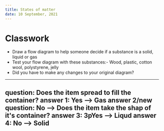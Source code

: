 ```yaml
---
title: States of matter
date: 10 September, 2021
---
```


# Classwork
- Draw a flow diagram to help someone decide if a substance is a solid, liquid or gas
- Test your flow diagram with these substances:- Wood, plastic, cotton wool, polystyrene, jelly
- Did you have to make any changes to your original diagram?

---
question: Does the item spread to fill the container?
answer 1: Yes --> Gas
answer 2/new question: No --> Does the item take the shap of it's container?
answer 3: 3pYes --> Liqud
answer 4: No --> Solid
---
